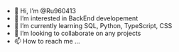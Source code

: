 - 👋 Hi, I’m @Ru960413
- 👀 I’m interested in BackEnd developement
- 🌱 I’m currently learning SQL, Python, TypeScript, CSS
- 💞️ I’m looking to collaborate on any projects
- 📫 How to reach me ...

<!---
Ru960413/Ru960413 is a ✨ special ✨ repository because its `README.md` (this file) appears on your GitHub profile.
You can click the Preview link to take a look at your changes.
--->
